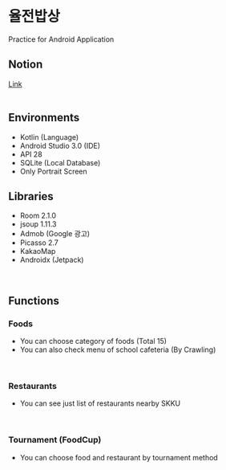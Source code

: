 # 율전밥상
Practice for Android Application
<br>
## Notion
[Link](https://www.notion.so/bearhunter49/9e4ad4290dd145e093d1809a2d8f0dbb)
<br>
<br>

## Environments
- Kotlin (Language)
- Android Studio 3.0 (IDE)
- API 28
- SQLite (Local Database)
- Only Portrait Screen

## Libraries
- Room 2.1.0
- jsoup 1.11.3
- Admob (Google 광고)
- Picasso 2.7
- KakaoMap
- Androidx (Jetpack)
<br>

## Functions
### Foods
- You can choose category of foods (Total 15)
- You can also check menu of school cafeteria (By Crawling)
<br>

### Restaurants
- You can see just list of restaurants nearby SKKU
<br>

### Tournament (FoodCup)
- You can choose food and restaurant by tournament method
<br>

